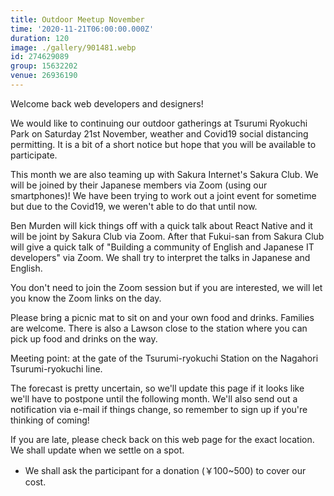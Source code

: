 ```yaml
---
title: Outdoor Meetup November
time: '2020-11-21T06:00:00.000Z'
duration: 120
image: ./gallery/901481.webp
id: 274629089
group: 15632202
venue: 26936190
---
```


Welcome back web developers and designers!

We would like to continuing our outdoor gatherings at Tsurumi Ryokuchi Park on Saturday 21st November, weather and Covid19 social distancing permitting. It is a bit of a short notice but hope that you will be available to participate.

This month we are also teaming up with Sakura Internet's Sakura Club. We will be joined by their Japanese members via Zoom (using our smartphones)! We have been trying to work out a joint event for sometime but due to the Covid19, we weren't able to do that until now.

Ben Murden will kick things off with a quick talk about React Native and it will be joint by Sakura Club via Zoom. After that Fukui-san from Sakura Club will give a quick talk of "Building a community of English and Japanese IT developers" via Zoom. We shall try to interpret the talks in Japanese and English.

You don't need to join the Zoom session but if you are interested, we will let you know the Zoom links on the day.

Please bring a picnic mat to sit on and your own food and drinks. Families are welcome. There is also a Lawson close to the station where you can pick up food and drinks on the way.

Meeting point: at the gate of the Tsurumi-ryokuchi Station on the Nagahori Tsurumi-ryokuchi line.

The forecast is pretty uncertain, so we'll update this page if it looks like we'll have to postpone until the following month. We'll also send out a notification via e-mail if things change, so remember to sign up if you're thinking of coming!

If you are late, please check back on this web page for the exact location. We shall update when we settle on a spot.

* We shall ask the participant for a donation (￥100~500) to cover our cost.
